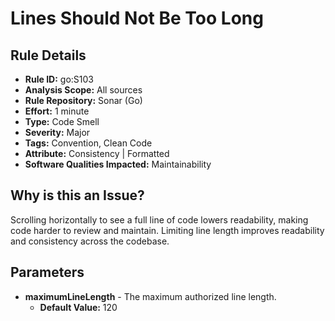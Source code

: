 # Lines Should Not Be Too Long

## Rule Details

- **Rule ID:** go:S103  
- **Analysis Scope:** All sources  
- **Rule Repository:** Sonar (Go)  
- **Effort:** 1 minute  
- **Type:** Code Smell  
- **Severity:** Major  
- **Tags:** Convention, Clean Code  
- **Attribute:** Consistency | Formatted  
- **Software Qualities Impacted:** Maintainability  

## Why is this an Issue?

Scrolling horizontally to see a full line of code lowers readability, making code harder to review and maintain. Limiting line length improves readability and consistency across the codebase.

## Parameters

- **maximumLineLength** - The maximum authorized line length.  
  - **Default Value:** 120  


